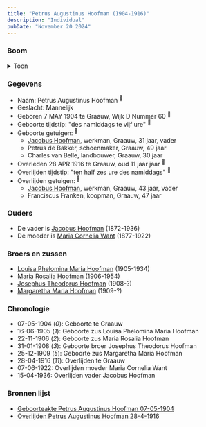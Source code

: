 ```yaml
---
title: "Petrus Augustinus Hoofman (1904-1916)"
description: "Individual"
pubDate: "November 20 2024"
---
```


### Boom
<details><summary>Toon</summary>

![test](https://www.plantuml.com/plantuml/svg/ZP9DQm9138Rlyok2FVGakBjQhOXKYrihM9P-K7gIx6wgWxCpCfb5HFpl7THLeT1w2ycRv9cyyy0EhIiB9NWfzGej5f1YjfnRK-hyqIXZmLdKx4kadLZ8d22JDbDqYAbOkGqKLAHa-P1YHvQCswn8N4pD53B3LW30qDYSxFj2PajDpBrUWLBt-n29dH2taEnNiJXqr2QOcRHa61lpNQ2k0J8yDngDTWXmCuhYLZpqOxVVabI-WrutnNGpIurpYhfzwC3RA86WuzLF5h5SNoXvMIerGvtFCckOK-DfV4lGWa7o2i5zT5Vrx2gOALg9y6Yi9kM3JzIk0Wg3fWUAXwDe5Fq1v57QLwEqOVBnuad24CQbOdS6wNNNbETIp_Tld0w-lAeHxLdYmt5kb9mlt8QKCclFinF7ezNhHuKuGfyJyKcnBxL4jIqXPxq5Wt9UifFwjnjU32SV_tUbNH4thpv5s3cw4bou8Xv8v_xt_W00)
</details>

### Gegevens
- Naam: Petrus Augustinus Hoofman <sup><a href="../s00362/" style="text-decoration:none" title="Geboorteakte Petrus Augustinus Hoofman 07-05-1904">:link:</a></sup>
- Geslacht: Mannelijk
- Geboren 7 MAY 1904 te Graauw, Wijk D Nummer 60 <sup><a href="../s00362/" style="text-decoration:none" title="Geboorteakte Petrus Augustinus Hoofman 07-05-1904">:link:</a></sup>
- Geboorte tijdstip: "des namiddags te vijf ure" <sup><a href="../s00362/" style="text-decoration:none" title="Geboorteakte Petrus Augustinus Hoofman 07-05-1904">:link:</a></sup>
- Geboorte getuigen: <sup><a href="../s00362/" style="text-decoration:none" title="Geboorteakte Petrus Augustinus Hoofman 07-05-1904">:link:</a></sup>
  - [Jacobus Hoofman](../i00072/), werkman, Graauw, 31 jaar, vader
  - Petrus de Bakker, schoenmaker, Graauw, 49 jaar
  - Charles van Belle, landbouwer, Graauw, 30 jaar
- Overleden 28 APR 1916 te Graauw, oud 11 jaar jaar <sup><a href="../s00367/" style="text-decoration:none" title="Overlijden Petrus Augustinus Hoofman 28-4-1916">:link:</a></sup>
- Overlijden tijdstip: "ten half zes ure des namiddags" <sup><a href="../s00367/" style="text-decoration:none" title="Overlijden Petrus Augustinus Hoofman 28-4-1916">:link:</a></sup>
- Overlijden getuigen: <sup><a href="../s00367/" style="text-decoration:none" title="Overlijden Petrus Augustinus Hoofman 28-4-1916">:link:</a></sup>
  - [Jacobus Hoofman](../i00072/), werkman, Graauw, 43 jaar, vader
  - Franciscus Franken, koopman, Graauw, 47 jaar

### Ouders
- De vader is [Jacobus Hoofman](../i00072/) (1872-1936)
- De moeder is [Maria Cornelia Want](../i00214/) (1877-1922)

### Broers en zussen
- [Louisa Phelomina Maria Hoofman](../i00216/) (1905-1934)
- [Maria Rosalia Hoofman](../i00217/) (1906-1954)
- [Josephus Theodorus Hoofman](../i00218/) (1908-?)
- [Margaretha Maria Hoofman](../i00219/) (1909-?)

### Chronologie
- 07-05-1904 (<i>0</i>): Geboorte te Graauw
- 16-06-1905 (<i>1</i>): Geboorte zus Louisa Phelomina Maria Hoofman
- 22-11-1906 (<i>2</i>): Geboorte zus Maria Rosalia Hoofman
- 31-01-1908 (<i>3</i>): Geboorte broer Josephus Theodorus Hoofman
- 25-12-1909 (<i>5</i>): Geboorte zus Margaretha Maria Hoofman
- 28-04-1916 (<i>11</i>): Overlijden te Graauw
- 07-06-1922: Overlijden moeder Maria Cornelia Want
- 15-04-1936: Overlijden vader Jacobus Hoofman

### Bronnen lijst
- [Geboorteakte Petrus Augustinus Hoofman 07-05-1904](../s00362/)
- [Overlijden Petrus Augustinus Hoofman 28-4-1916](../s00367/)